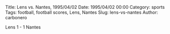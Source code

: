 Title: Lens vs. Nantes, 1995/04/02
Date: 1995/04/02 00:00
Category: sports
Tags: football, football scores, Lens, Nantes
Slug: lens-vs-nantes
Author: carbonero


Lens 1 - 1 Nantes
